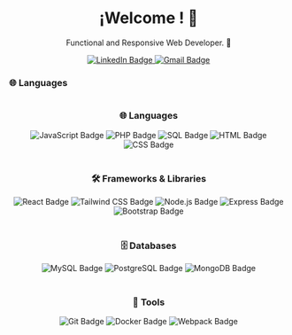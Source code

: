 <!-- Encabezado principal -->
<h1 align="center">¡Welcome ! 👋</h1>

<!-- Descripción breve -->
<p align="center">
 Functional and Responsive Web Developer. 🚀
</p>
<!-- medios comunicacion  -->
<!-- Medios de Comunicación -->
<div align="center" id="badges">
  <a href="https://www.linkedin.com/in/facundo-aguilar-014265261/" target="_blank">
    <img src="https://img.shields.io/badge/LinkedIn-blue?style=for-the-badge&logo=linkedin&logoColor=white" alt="LinkedIn Badge"/>
  </a>
  <a href="mailto:facuam25@gmail.com">
    <img src="https://img.shields.io/badge/Gmail-D14836?style=for-the-badge&logo=gmail&logoColor=white" alt="Gmail Badge"/>
  </a>
</div>

### 🌐 **Languages**

<div align="center" style="display: flex; flex-wrap: wrap; justify-content: center; gap: 20px; text-align: center;">
  <div>
    <h3>🌐 Languages</h3>
    <div>
      <img src="https://img.shields.io/badge/JavaScript-F7DF1E?style=for-the-badge&logo=javascript&logoColor=black" alt="JavaScript Badge"/>
      <img src="https://img.shields.io/badge/PHP-777BB4?style=for-the-badge&logo=php&logoColor=white" alt="PHP Badge"/>
      <img src="https://img.shields.io/badge/SQL-003B57?style=for-the-badge&logo=sqlite&logoColor=white" alt="SQL Badge"/>
      <img src="https://img.shields.io/badge/HTML-E34F26?style=for-the-badge&logo=html5&logoColor=white" alt="HTML Badge"/>
      <img src="https://img.shields.io/badge/CSS-1572B6?style=for-the-badge&logo=css3&logoColor=white" alt="CSS Badge"/>
    </div>
  </div>
  <div>
    <h3>🛠️ Frameworks & Libraries</h3>
    <div>
      <img src="https://img.shields.io/badge/React-61DAFB?style=for-the-badge&logo=react&logoColor=black" alt="React Badge"/>
      <img src="https://img.shields.io/badge/Tailwind_CSS-06B6D4?style=for-the-badge&logo=tailwind-css&logoColor=white" alt="Tailwind CSS Badge"/>
      <img src="https://img.shields.io/badge/Node.js-339933?style=for-the-badge&logo=node.js&logoColor=white" alt="Node.js Badge"/>
      <img src="https://img.shields.io/badge/Express.js-000000?style=for-the-badge&logo=express&logoColor=white" alt="Express Badge"/>
      <img src="https://img.shields.io/badge/Bootstrap-563D7C?style=for-the-badge&logo=bootstrap&logoColor=white" alt="Bootstrap Badge"/>
    </div>
  </div>
  <div>
    <h3>🗄️ Databases</h3>
    <div>
      <img src="https://img.shields.io/badge/MySQL-4479A1?style=for-the-badge&logo=mysql&logoColor=white" alt="MySQL Badge"/>
      <img src="https://img.shields.io/badge/PostgreSQL-4169E1?style=for-the-badge&logo=postgresql&logoColor=white" alt="PostgreSQL Badge"/>
      <img src="https://img.shields.io/badge/MongoDB-47A248?style=for-the-badge&logo=mongodb&logoColor=white" alt="MongoDB Badge"/>
    </div>
  </div>
  <div>
    <h3>🧩 Tools</h3>
    <div>
      <img src="https://img.shields.io/badge/Git-F05032?style=for-the-badge&logo=git&logoColor=white" alt="Git Badge"/>
      <img src="https://img.shields.io/badge/Docker-2496ED?style=for-the-badge&logo=docker&logoColor=white" alt="Docker Badge"/>
      <img src="https://img.shields.io/badge/Webpack-8DD6F9?style=for-the-badge&logo=webpack&logoColor=black" alt="Webpack Badge"/>
    </div>
  </div>
</div>

